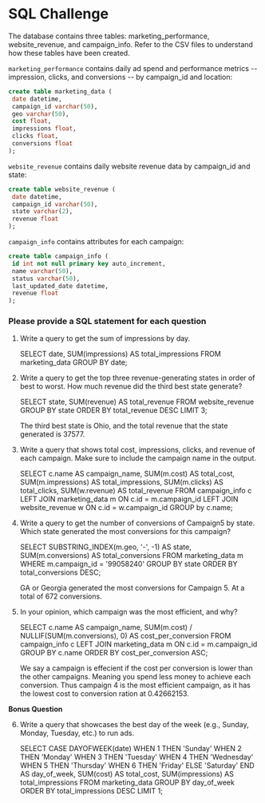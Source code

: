 # SQL Challenge

The database contains three tables: marketing_performance, website_revenue, and campaign_info. Refer to the CSV
files to understand how these tables have been created.

`marketing_performance` contains daily ad spend and performance metrics -- impression, clicks, and conversions -- by campaign_id and location:
```sql
create table marketing_data (
 date datetime,
 campaign_id varchar(50),
 geo varchar(50),
 cost float,
 impressions float,
 clicks float,
 conversions float
);
```

`website_revenue` contains daily website revenue data by campaign_id and state:
```sql
create table website_revenue (
 date datetime,
 campaign_id varchar(50),
 state varchar(2),
 revenue float
);
```

`campaign_info` contains attributes for each campaign:
```sql
create table campaign_info (
 id int not null primary key auto_increment,
 name varchar(50),
 status varchar(50),
 last_updated_date datetime,
 revenue float
);
```

### Please provide a SQL statement for each question

1. Write a query to get the sum of impressions by day.
   
   SELECT date, SUM(impressions) AS total_impressions
   FROM marketing_data
   GROUP BY date;
   
2. Write a query to get the top three revenue-generating states in order of best to worst. How much revenue did the third best state generate?
   
   SELECT state, SUM(revenue) AS total_revenue
   FROM website_revenue
   GROUP BY state
   ORDER BY total_revenue DESC
   LIMIT 3;

   The third best state is Ohio, and the total revenue that the state generated is 37577.
   
3. Write a query that shows total cost, impressions, clicks, and revenue of each campaign. Make sure to include the campaign name in the output.

   SELECT
       c.name AS campaign_name,
       SUM(m.cost) AS total_cost,
       SUM(m.impressions) AS total_impressions,
       SUM(m.clicks) AS total_clicks,
       SUM(w.revenue) AS total_revenue
   FROM campaign_info c
   LEFT JOIN marketing_data m ON c.id = m.campaign_id
   LEFT JOIN website_revenue w ON c.id = w.campaign_id
   GROUP by c.name;
   
4. Write a query to get the number of conversions of Campaign5 by state. Which state generated the most conversions for this campaign?
   
   SELECT
       SUBSTRING_INDEX(m.geo, '-', -1) AS state,
       SUM(m.conversions) AS total_conversions
   FROM marketing_data m
   WHERE m.campaign_id = '99058240'
   GROUP BY state
   ORDER BY total_conversions DESC;

   GA or Georgia generated the most conversions for Campaign 5. At a total of 672 conversions.
   
5. In your opinion, which campaign was the most efficient, and why?

   SELECT 
       c.name AS campaign_name,
       SUM(m.cost) / NULLIF(SUM(m.conversions), 0) AS cost_per_conversion
   FROM campaign_info c
   LEFT JOIN marketing_data m ON c.id = m.campaign_id
   GROUP BY c.name
   ORDER BY cost_per_conversion ASC;

   We say a campaign is effecient if the cost per conversion is lower than the other campaigns. Meaning you spend less money to achieve each conversion.
   Thus campaign 4 is the most efficient campaign, as it has the lowest cost to conversion ration at 0.42662153.
   

**Bonus Question**

6. Write a query that showcases the best day of the week (e.g., Sunday, Monday, Tuesday, etc.) to run ads.
   
   SELECT 
    CASE DAYOFWEEK(date)
        WHEN 1 THEN 'Sunday'
        WHEN 2 THEN 'Monday'
        WHEN 3 THEN 'Tuesday'
        WHEN 4 THEN 'Wednesday'
        WHEN 5 THEN 'Thursday'
        WHEN 6 THEN 'Friday'
        ELSE 'Saturday' END AS day_of_week,
    SUM(cost) AS total_cost,
    SUM(impressions) AS total_impressions
  FROM marketing_data
  GROUP BY day_of_week
  ORDER BY total_impressions DESC
  LIMIT 1;
